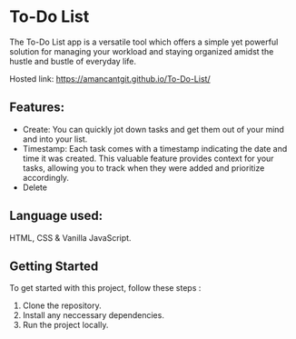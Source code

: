 # To-Do List 
The To-Do List app is a versatile tool which offers a simple yet powerful solution for managing your workload and staying organized amidst the hustle and bustle of everyday life.

Hosted link: https://amancantgit.github.io/To-Do-List/

## Features:
- Create: You can quickly jot down tasks and get them out of your mind and into your list.
- Timestamp: Each task comes with a timestamp indicating the date and time it was created. This valuable feature provides context for your tasks, allowing you to track when they were added and prioritize accordingly.
- Delete
  
## Language used:
HTML, CSS & Vanilla JavaScript.

## Getting Started 
To get started with this project, follow these steps :

1. Clone the repository.
2. Install any neccessary dependencies.
3. Run the project locally.
